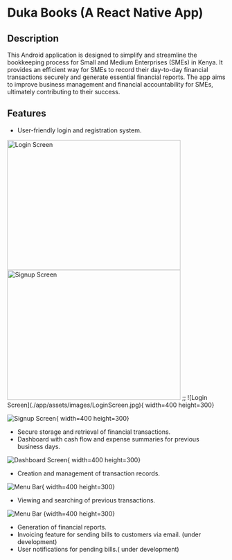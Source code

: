 # Duka Books (A React Native App)

## Description

This Android application is designed to simplify and streamline the bookkeeping process for Small and Medium Enterprises (SMEs) in Kenya. 
It provides an efficient way for SMEs to record their day-to-day financial transactions securely and generate essential financial reports. 
The app aims to improve business management and financial accountability for SMEs, ultimately contributing to their success.

## Features

- User-friendly login and registration system.


<img src="./app/assets/images/LoginScreen.jpg" alt="Login Screen" width="400" height="300" /> 
<img src="./app/assets/images/RegisterScreenActive.jpg" alt="Signup Screen" width="400" height="300" />
;; ![Login Screen](./app/assets/images/LoginScreen.jpg){ width=400 height=300}


![Signup Screen](./app/assets/images/RegisterScreenActive.jpg){ width=400 height=300}




- Secure storage and retrieval of financial transactions.
- Dashboard with cash flow and expense summaries for previous business days.

![Dashboard Screen](./app/assets/images/Dashboard.jpg){ width=400 height=300}

- Creation and management of transaction records.

![Menu Bar](./app/assets/images/MenuBar.jpg){ width=400 height=300}
- Viewing and searching of previous transactions.

![Menu Bar](./app/assets/images/MenuBar.jpg) {width=400 height=300}

- Generation of financial reports.
- Invoicing feature for sending bills to customers via email. (under development)
- User notifications for pending bills.( under development)

